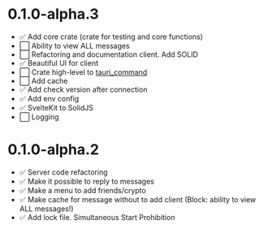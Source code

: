 # 0.1.0-alpha.3

- :white_check_mark: Add core crate (crate for testing and core functions)
- :white_large_square: Ability to view ALL messages
- :white_large_square: Refactoring and documentation client. Add SOLID
- :white_check_mark: Beautiful UI for client
- :white_large_square: Crate high-level to [tauri_command](https://tauri.app/v1/guides/features/command)
- :white_large_square: Add cache
- :white_check_mark: Add check version after connection
- :white_check_mark: Add env config
- :white_check_mark: SvelteKit to SolidJS
- :white_large_square: Logging

# 0.1.0-alpha.2

- :white_check_mark: Server code refactoring
- :white_check_mark: Make it possible to reply to messages
- :white_check_mark: Make a menu to add friends/crypto
- :white_check_mark: Make cache for message without to add client (Block: ability to view ALL messages!)
- :white_check_mark: Add lock file. Simultaneous Start Prohibition
